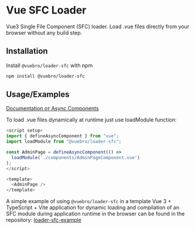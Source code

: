# Vue SFC Loader

Vue3 Single File Component (SFC) loader. Load .vue files directly from your browser without any build step.

## Installation

Install `@vuebro/loader-sfc` with npm

```bash
npm install @vuebro/loader-sfc
```

## Usage/Examples

[Documentation oт Async Components](https://vuejs.org/guide/components/async)

To load .vue files dynamically at runtime just use loadModule function:

```javascript
<script setup>
import { defineAsyncComponent } from "vue";
import loadModule from "@vuebro/loader-sfc";

const AdminPage = defineAsyncComponent(() =>
  loadModule('./components/AdminPageComponent.vue')
);
</script>

<template>
  <AdminPage />
</template>
```

A simple example of using `@vuebro/loader-sfc` in a template Vue 3 + TypeScript + Vite application for dynamic loading and compilation of an SFC module during application runtime in the browser can be found in the repository: [loader-sfc-example](https://github.com/vuebro/loader-sfc-example)
